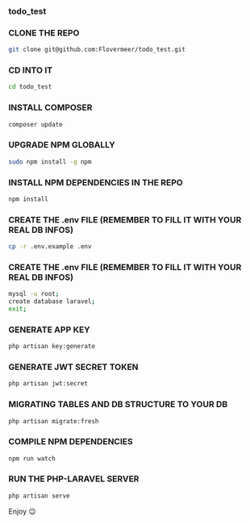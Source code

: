 ### todo_test

### CLONE THE REPO
```bash 
git clone git@github.com:Flovermeer/todo_test.git
```

### CD INTO IT
```bash 
cd todo_test
```

### INSTALL COMPOSER
```bash 
composer update
```

### UPGRADE NPM GLOBALLY
```bash 
sudo npm install -g npm
```

### INSTALL NPM DEPENDENCIES IN THE REPO
```bash 
npm install
```

### CREATE THE .env FILE (REMEMBER TO FILL IT WITH YOUR REAL DB INFOS)
```bash 
cp -r .env.example .env
```

### CREATE THE .env FILE (REMEMBER TO FILL IT WITH YOUR REAL DB INFOS)
```bash 
mysql -u root;
create database laravel;
exit;
```

### GENERATE APP KEY
```bash 
php artisan key:generate
```

### GENERATE JWT SECRET TOKEN
```bash 
php artisan jwt:secret
```

### MIGRATING TABLES AND DB STRUCTURE TO YOUR DB
```bash 
php artisan migrate:fresh
```

### COMPILE NPM DEPENDENCIES
```bash 
npm run watch
```

### RUN THE PHP-LARAVEL SERVER
```bash 
php artisan serve
```

Enjoy :wink:
